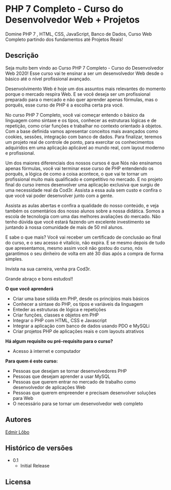 # PHP 7 Completo - Curso do Desenvolvedor Web + Projetos

Domine PHP 7 , HTML, CSS, JavaScript, Banco de Dados, Curso Web Completo partindo dos fundamentos até Projetos Reais!

## Descrição

Seja muito bem vindo ao Curso PHP 7 Completo - Curso do Desenvolvedor Web 2020! Esse curso vai te ensinar a ser um desenvolvedor Web desde o básico até o nível profissional avançado.

Desenvolvimento Web é hoje um dos assuntos mais relevantes do momento porque o mercado respira Web. E se você deseja ser um profissional preparado para o mercado e não quer aprender apenas fórmulas, mas o porquês, esse curso de PHP é a escolha certa pra você.

No curso PHP 7 Completo, você vai começar entendo o básico da linguagem como sintaxe e os tipos, conhecer as estruturas lógicas e de repetição, como criar funções e trabalhar no contexto orientado à objetos. Com a base definida vamos apresentar conceitos mais avançados como cookies, sessões, integração com banco de dados. Para finalizar, teremos um projeto real de controle de ponto, para exercitar os conhecimentos adquiridos em uma aplicação aplicável ao mundo real, com layout moderno e profissional.

Um dos maiores diferenciais dos nossos cursos é que Nós não ensinamos apenas fórmulas, você vai terminar esse curso de PHP entendendo os porquês, a lógica de como a coisa acontece, o que vai te tornar um profissional muito mais qualificado e competitivo no mercado. E no projeto final do curso iremos desenvolver uma aplicação exclusiva que surgiu de uma necessidade real da Cod3r. Assista a essa aula sem custo e confira o que você vai poder desenvolver junto com a gente.

Assista as aulas abertas e confira a qualidade do nosso conteúdo, e veja também os comentários dos nosso alunos sobre a nossa didática. Somos a escola de tecnologia com uma das melhores avaliações do mercado. Não tenho dúvida que você estará fazendo um excelente investimento se juntando à nossa comunidade de mais de 50 mil alunos.

E sabe o que mais? Você vai receber um certificado de conclusão ao final do curso, e o seu acesso é vitalício, não expira. E se mesmo depois de tudo que apresentamos, mesmo assim você não gostou do curso, nós garantimos o seu dinheiro de volta em até 30 dias após a compra de forma simples.

Invista na sua carreira, venha pra Cod3r.

Grande abraço e bons estudos!!

**O que você aprenderá**
* Criar uma base sólida em PHP, desde os princípios mais básicos
* Conhecer a sintaxe do PHP, os tipos e variáveis da linguagem
* Enteder as estruturas de lógica e repetições
* Criar funções, classes e objetos em PHP
* Integrar o PHP com HTML, CSS e Javascript
* Integrar a aplicação com banco de dados usando PDO e MySQLi
* Criar projetos PHP de aplicações reais e com layouts atrativos

**Há algum requisito ou pré-requisito para o curso?**
* Acesso à internet e computador

**Para quem é este curso:**
* Pessoas que desejam se tornar desenvolvedores PHP
* Pessoas que desejam aprender a usar MySQL
* Pessoas que querem entrar no mercado de trabalho como desenvolvedor de aplicações Web
* Pessoas que querem empreender e precisam desenvolver soluções para Web
* O necessário para se tornar um desenvolvedor web completo

## Autores
[Edmir Lôbo](https://github.com/ejuniorls)

## Histórico de versões

* 0.1
    * Initial Release

## Licensa

